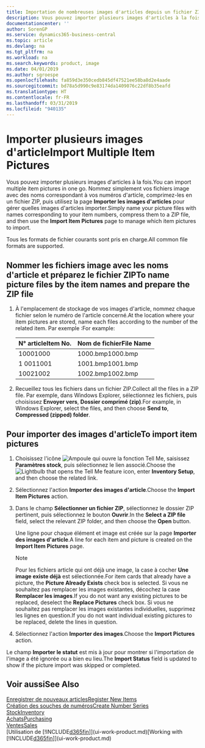 ```yaml
---
title: Importation de nombreuses images d'articles depuis un fichier ZIP| Microsoft Docs
description: Vous pouvez importer plusieurs images d'articles à la fois. Nommez simplement vos fichiers image avec des noms correspondant à vos numéros d'article, comprimez-les en un fichier zip, puis utilisez la page Importer les images d'articles pour gérer quelles images d'articles importer.
documentationcenter: ''
author: SorenGP
ms.service: dynamics365-business-central
ms.topic: article
ms.devlang: na
ms.tgt_pltfrm: na
ms.workload: na
ms.search.keywords: product, image
ms.date: 04/01/2019
ms.author: sgroespe
ms.openlocfilehash: fa859d3e350cedb845df47521ee58ba8d2e4aade
ms.sourcegitcommit: bd78a5d990c9e83174da1409076c22df8b35eafd
ms.translationtype: HT
ms.contentlocale: fr-FR
ms.lasthandoff: 03/31/2019
ms.locfileid: "940135"
---
```

# <a name="import-multiple-item-pictures"></a><span data-ttu-id="4c77c-104">Importer plusieurs images d'article</span><span class="sxs-lookup"><span data-stu-id="4c77c-104">Import Multiple Item Pictures</span></span>
<span data-ttu-id="4c77c-105">Vous pouvez importer plusieurs images d'articles à la fois.</span><span class="sxs-lookup"><span data-stu-id="4c77c-105">You can import multiple item pictures in one go.</span></span> <span data-ttu-id="4c77c-106">Nommez simplement vos fichiers image avec des noms correspondant à vos numéros d'article, comprimez-les en un fichier ZIP, puis utilisez la page **Importer les images d'articles** pour gérer quelles images d'articles importer.</span><span class="sxs-lookup"><span data-stu-id="4c77c-106">Simply name your picture files with names corresponding to your item numbers, compress them to a ZIP file, and then use the **Import Item Pictures** page to manage which item pictures to import.</span></span>

<span data-ttu-id="4c77c-107">Tous les formats de fichier courants sont pris en charge.</span><span class="sxs-lookup"><span data-stu-id="4c77c-107">All common file formats are supported.</span></span>

## <a name="to-name-picture-files-by-the-item-names-and-prepare-the-zip-file"></a><span data-ttu-id="4c77c-108">Nommer les fichiers image avec les noms d'article et préparez le fichier ZIP</span><span class="sxs-lookup"><span data-stu-id="4c77c-108">To name picture files by the item names and prepare the ZIP file</span></span>
1. <span data-ttu-id="4c77c-109">À l'emplacement de stockage de vos images d'article, nommez chaque fichier selon le numéro de l'article concerné.</span><span class="sxs-lookup"><span data-stu-id="4c77c-109">At the location where your item pictures are stored, name each files according to the number of the related item.</span></span> <span data-ttu-id="4c77c-110">Par exemple :</span><span class="sxs-lookup"><span data-stu-id="4c77c-110">For example:</span></span>

    |<span data-ttu-id="4c77c-111">N° article</span><span class="sxs-lookup"><span data-stu-id="4c77c-111">Item No.</span></span>|<span data-ttu-id="4c77c-112">Nom de fichier</span><span class="sxs-lookup"><span data-stu-id="4c77c-112">File Name</span></span>|
    |-|-|
    |<span data-ttu-id="4c77c-113">1000</span><span class="sxs-lookup"><span data-stu-id="4c77c-113">1000</span></span>|<span data-ttu-id="4c77c-114">1000.bmp</span><span class="sxs-lookup"><span data-stu-id="4c77c-114">1000.bmp</span></span>|
    |<span data-ttu-id="4c77c-115">1 001</span><span class="sxs-lookup"><span data-stu-id="4c77c-115">1001</span></span>|<span data-ttu-id="4c77c-116">1001.bmp</span><span class="sxs-lookup"><span data-stu-id="4c77c-116">1001.bmp</span></span>|
    |<span data-ttu-id="4c77c-117">1002</span><span class="sxs-lookup"><span data-stu-id="4c77c-117">1002</span></span>|<span data-ttu-id="4c77c-118">1002.bmp</span><span class="sxs-lookup"><span data-stu-id="4c77c-118">1002.bmp</span></span>|

2. <span data-ttu-id="4c77c-119">Recueillez tous les fichiers dans un fichier ZIP.</span><span class="sxs-lookup"><span data-stu-id="4c77c-119">Collect all the files in a ZIP file.</span></span> <span data-ttu-id="4c77c-120">Par exemple, dans Windows Explorer, sélectionnez les fichiers, puis choisissez **Envoyer vers**, **Dossier comprimé (zip)**.</span><span class="sxs-lookup"><span data-stu-id="4c77c-120">For example, in Windows Explorer, select the files, and then choose **Send to**, **Compressed (zipped) folder**.</span></span>     

## <a name="to-import-item-pictures"></a><span data-ttu-id="4c77c-121">Pour importer des images d'article</span><span class="sxs-lookup"><span data-stu-id="4c77c-121">To import item pictures</span></span>
1. <span data-ttu-id="4c77c-122">Choisissez l'icône ![Ampoule qui ouvre la fonction Tell Me](media/ui-search/search_small.png "Dites-moi ce que vous voulez faire"), saisissez **Paramètres stock**, puis sélectionnez le lien associé.</span><span class="sxs-lookup"><span data-stu-id="4c77c-122">Choose the ![Lightbulb that opens the Tell Me feature](media/ui-search/search_small.png "Tell me what you want to do") icon, enter **Inventory Setup**, and then choose the related link.</span></span>
2. <span data-ttu-id="4c77c-123">Sélectionnez l'action **Importer des images d'article**.</span><span class="sxs-lookup"><span data-stu-id="4c77c-123">Choose the **Import Item Pictures** action.</span></span>
3. <span data-ttu-id="4c77c-124">Dans le champ **Sélectionner un fichier ZIP**, sélectionnez le dossier ZIP pertinent, puis sélectionnez le bouton **Ouvrir**.</span><span class="sxs-lookup"><span data-stu-id="4c77c-124">In the **Select a ZIP file** field, select the relevant ZIP folder, and then choose the **Open** button.</span></span>

    <span data-ttu-id="4c77c-125">Une ligne pour chaque élément et image est créée sur la page **Importer des images d'article**.</span><span class="sxs-lookup"><span data-stu-id="4c77c-125">A line for each item and picture is created on the **Import Item Pictures** page.</span></span>

    > [!NOTE]
    > <span data-ttu-id="4c77c-126">Pour les fichiers article qui ont déjà une image, la case à cocher **Une image existe déjà** est sélectionnée.</span><span class="sxs-lookup"><span data-stu-id="4c77c-126">For item cards that already have a picture, the **Picture Already Exists** check box is selected.</span></span> <span data-ttu-id="4c77c-127">Si vous ne souhaitez pas remplacer les images existantes, décochez la case **Remplacer les images**.</span><span class="sxs-lookup"><span data-stu-id="4c77c-127">If you do not want any existing pictures to be replaced, deselect the **Replace Pictures** check box.</span></span> <span data-ttu-id="4c77c-128">Si vous ne souhaitez pas remplacer les images existantes individuelles, supprimez les lignes en question.</span><span class="sxs-lookup"><span data-stu-id="4c77c-128">If you do not want individual existing pictures to be replaced, delete the lines in question.</span></span>

3. <span data-ttu-id="4c77c-129">Sélectionnez l'action **Importer des images**.</span><span class="sxs-lookup"><span data-stu-id="4c77c-129">Choose the **Import Pictures** action.</span></span>

<span data-ttu-id="4c77c-130">Le champ **Importer le statut** est mis à jour pour montrer si l'importation de l'image a été ignorée ou a bien eu lieu.</span><span class="sxs-lookup"><span data-stu-id="4c77c-130">The **Import Status** field is updated to show if the picture import was skipped or completed.</span></span>       

## <a name="see-also"></a><span data-ttu-id="4c77c-131">Voir aussi</span><span class="sxs-lookup"><span data-stu-id="4c77c-131">See Also</span></span>
[<span data-ttu-id="4c77c-132">Enregistrer de nouveaux articles</span><span class="sxs-lookup"><span data-stu-id="4c77c-132">Register New Items</span></span>](inventory-how-register-new-items.md)  
[<span data-ttu-id="4c77c-133">Création des souches de numéros</span><span class="sxs-lookup"><span data-stu-id="4c77c-133">Create Number Series</span></span>](ui-create-number-series.md)  
[<span data-ttu-id="4c77c-134">Stock</span><span class="sxs-lookup"><span data-stu-id="4c77c-134">Inventory</span></span>](inventory-manage-inventory.md)  
[<span data-ttu-id="4c77c-135">Achats</span><span class="sxs-lookup"><span data-stu-id="4c77c-135">Purchasing</span></span>](purchasing-manage-purchasing.md)  
[<span data-ttu-id="4c77c-136">Ventes</span><span class="sxs-lookup"><span data-stu-id="4c77c-136">Sales</span></span>](sales-manage-sales.md)  
<span data-ttu-id="4c77c-137">[Utilisation de [!INCLUDE[d365fin](includes/d365fin_md.md)]](ui-work-product.md)</span><span class="sxs-lookup"><span data-stu-id="4c77c-137">[Working with [!INCLUDE[d365fin](includes/d365fin_md.md)]](ui-work-product.md)</span></span>

